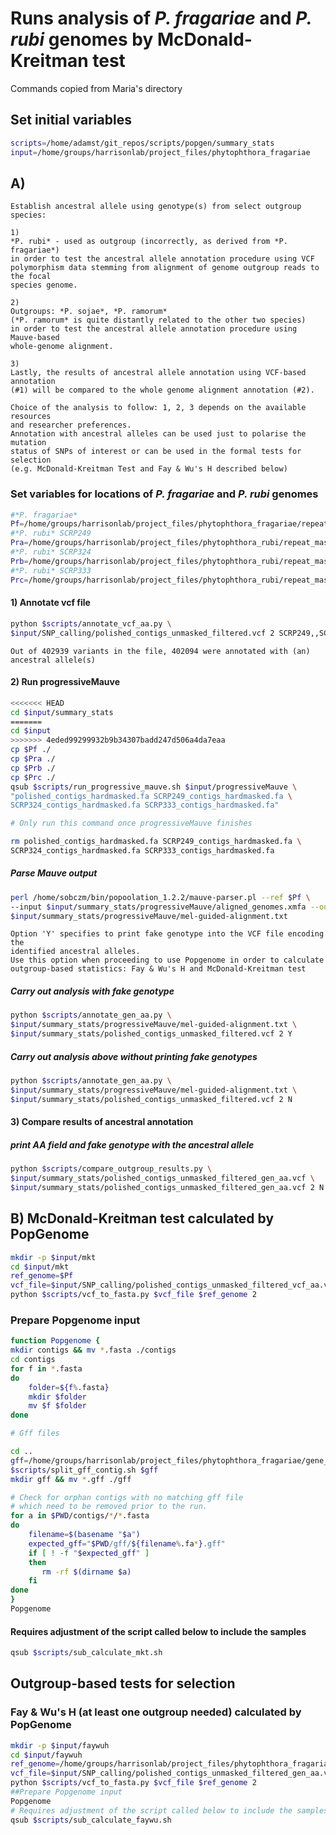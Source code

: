 # Runs analysis of *P. fragariae* and *P. rubi* genomes by McDonald-Kreitman test

Commands copied from Maria's directory

## Set initial variables

```bash
scripts=/home/adamst/git_repos/scripts/popgen/summary_stats
input=/home/groups/harrisonlab/project_files/phytophthora_fragariae
```

## A)

```
Establish ancestral allele using genotype(s) from select outgroup species:

1)
*P. rubi* - used as outgroup (incorrectly, as derived from *P. fragariae*)
in order to test the ancestral allele annotation procedure using VCF
polymorphism data stemming from alignment of genome outgroup reads to the focal
species genome.

2)
Outgroups: *P. sojae*, *P. ramorum*
(*P. ramorum* is quite distantly related to the other two species)
in order to test the ancestral allele annotation procedure using Mauve-based
whole-genome alignment.

3)
Lastly, the results of ancestral allele annotation using VCF-based annotation
(#1) will be compared to the whole genome alignment annotation (#2).

Choice of the analysis to follow: 1, 2, 3 depends on the available resources
and researcher preferences.
Annotation with ancestral alleles can be used just to polarise the mutation
status of SNPs of interest or can be used in the formal tests for selection
(e.g. McDonald-Kreitman Test and Fay & Wu's H described below)
```

### Set variables for locations of *P. fragariae* and *P. rubi* genomes

```bash
#*P. fragariae*
Pf=/home/groups/harrisonlab/project_files/phytophthora_fragariae/repeat_masked/quiver_results/polished/filtered_contigs_repmask/polished_contigs_hardmasked.fa
#*P. rubi* SCRP249
Pra=/home/groups/harrisonlab/project_files/phytophthora_rubi/repeat_masked/P.rubi/SCRP249/deconseq_Paen_repmask/SCRP249_contigs_hardmasked.fa
#*P. rubi* SCRP324
Prb=/home/groups/harrisonlab/project_files/phytophthora_rubi/repeat_masked/P.rubi/SCRP324/ncbi_edits_repmask/SCRP324_contigs_hardmasked.fa
#*P. rubi* SCRP333
Prc=/home/groups/harrisonlab/project_files/phytophthora_rubi/repeat_masked/P.rubi/SCRP333/deconseq_Paen_repmask/SCRP333_contigs_hardmasked.fa
```

#### 1) Annotate vcf file

```bash
python $scripts/annotate_vcf_aa.py \
$input/SNP_calling/polished_contigs_unmasked_filtered.vcf 2 SCRP249,,SCRP324,,SCRP333
```

```
Out of 402939 variants in the file, 402094 were annotated with (an) ancestral allele(s)
```

#### 2) Run progressiveMauve

```bash
<<<<<<< HEAD
cd $input/summary_stats
=======
cd $input
>>>>>>> 4eded99299932b9b34307badd247d506a4da7eaa
cp $Pf ./
cp $Pra ./
cp $Prb ./
cp $Prc ./
qsub $scripts/run_progressive_mauve.sh $input/progressiveMauve \
"polished_contigs_hardmasked.fa SCRP249_contigs_hardmasked.fa \
SCRP324_contigs_hardmasked.fa SCRP333_contigs_hardmasked.fa"

# Only run this command once progressiveMauve finishes

rm polished_contigs_hardmasked.fa SCRP249_contigs_hardmasked.fa \
SCRP324_contigs_hardmasked.fa SCRP333_contigs_hardmasked.fa
```

##### Parse Mauve output

```bash
perl /home/sobczm/bin/popoolation_1.2.2/mauve-parser.pl --ref $Pf \
--input $input/summary_stats/progressiveMauve/aligned_genomes.xmfa --output \
$input/summary_stats/progressiveMauve/mel-guided-alignment.txt
```

```
Option 'Y' specifies to print fake genotype into the VCF file encoding the
identified ancestral alleles.
Use this option when proceeding to use Popgenome in order to calculate
outgroup-based statistics: Fay & Wu's H and McDonald-Kreitman test
```

##### Carry out analysis with fake genotype

```bash
python $scripts/annotate_gen_aa.py \
$input/summary_stats/progressiveMauve/mel-guided-alignment.txt \
$input/summary_stats/polished_contigs_unmasked_filtered.vcf 2 Y
```

##### Carry out analysis above without printing fake genotypes

```bash
python $scripts/annotate_gen_aa.py \
$input/summary_stats/progressiveMauve/mel-guided-alignment.txt \
$input/summary_stats/polished_contigs_unmasked_filtered.vcf 2 N
```

#### 3) Compare results of ancestral annotation

##### print AA field and fake genotype with the ancestral allele

```bash
python $scripts/compare_outgroup_results.py \
$input/summary_stats/polished_contigs_unmasked_filtered_gen_aa.vcf \
$input/summary_stats/polished_contigs_unmasked_filtered_gen_aa.vcf 2 N
```

## B) McDonald-Kreitman test calculated by PopGenome

```bash
mkdir -p $input/mkt
cd $input/mkt
ref_genome=$Pf
vcf_file=$input/SNP_calling/polished_contigs_unmasked_filtered_vcf_aa.vcf
python $scripts/vcf_to_fasta.py $vcf_file $ref_genome 2
```

### Prepare Popgenome input

```bash
function Popgenome {
mkdir contigs && mv *.fasta ./contigs
cd contigs
for f in *.fasta
do
    folder=${f%.fasta}
    mkdir $folder
    mv $f $folder
done

# Gff files

cd ..
gff=/home/groups/harrisonlab/project_files/phytophthora_fragariae/gene_pred/annotation/P.fragariae/Bc16/Bc16_genes_incl_ORFeffectors_conservative.pep.fasta
$scripts/split_gff_contig.sh $gff
mkdir gff && mv *.gff ./gff

# Check for orphan contigs with no matching gff file
# which need to be removed prior to the run.
for a in $PWD/contigs/*/*.fasta
do
    filename=$(basename "$a")
    expected_gff="$PWD/gff/${filename%.fa*}.gff"
    if [ ! -f "$expected_gff" ]
    then
       rm -rf $(dirname $a)
    fi
done
}
Popgenome
```

#### Requires adjustment of the script called below to include the samples

```bash
qsub $scripts/sub_calculate_mkt.sh
```

## Outgroup-based tests for selection

### Fay & Wu's H (at least one outgroup needed) calculated by PopGenome

```bash
mkdir -p $input/faywuh
cd $input/faywuh
ref_genome=/home/groups/harrisonlab/project_files/phytophthora_fragariae/repeat_masked/quiver_results/polished/filtered_contigs_repmask/polished_contigs_hardmasked.fa
vcf_file=$input/SNP_calling/polished_contigs_unmasked_filtered_gen_aa.vcf
python $scripts/vcf_to_fasta.py $vcf_file $ref_genome 2
##Prepare Popgenome input
Popgenome
# Requires adjustment of the script called below to include the samples
qsub $scripts/sub_calculate_faywu.sh
```
